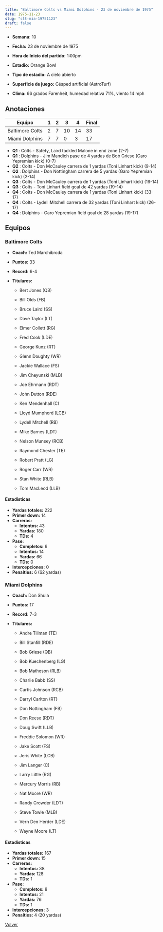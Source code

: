 ```yaml
---
title: "Baltimore Colts vs Miami Dolphins - 23 de noviembre de 1975"
date: 1975-11-23
slug: "clt-mia-19751123"
draft: false
---
```


* **Semana:** 10
* **Fecha:** 23 de noviembre de 1975

* **Hora de Inicio del partido:** 1:00pm
* **Estadio:** Orange Bowl
* **Tipo de estadio:** A cielo abierto
* **Superficie de juego:** Césped artificial (AstroTurf)
* **Clima:** 66 grados Farenheit, humedad relativa 71%, viento 14 mph





## Anotaciones
| Equipo | 1 | 2 | 3 | 4 | Final |
|--------|---|---|---|---|-------|
| Baltimore Colts  | 2 | 7 | 10 | 14  | 33 |
| Miami Dolphins  | 7 | 7 | 0 | 3  | 17 |
* **Q1** : Colts - Safety, Laird tackled Malone in end zone (2-7)
* **Q1** : Dolphins - Jim Mandich pase de 4 yardas de Bob Griese (Garo Yepremian kick) (0-7)
* **Q2** : Colts - Don McCauley carrera de 1 yardas (Toni Linhart kick) (9-14)
* **Q2** : Dolphins - Don Nottingham carrera de 5 yardas (Garo Yepremian kick) (2-14)
* **Q3** : Colts - Don McCauley carrera de 1 yardas (Toni Linhart kick) (16-14)
* **Q3** : Colts - Toni Linhart field goal de 42 yardas (19-14)
* **Q4** : Colts - Don McCauley carrera de 1 yardas (Toni Linhart kick) (33-17)
* **Q4** : Colts - Lydell Mitchell carrera de 32 yardas (Toni Linhart kick) (26-17)
* **Q4** : Dolphins - Garo Yepremian field goal de 28 yardas (19-17)


## Equipos


### Baltimore Colts
* **Coach:** Ted Marchibroda
* **Puntos:** 33
* **Record:** 6-4
* **Titulares:** 

  * Bert Jones (QB) 

  * Bill Olds (FB) 

  * Bruce Laird (SS) 

  * Dave Taylor (LT) 

  * Elmer Collett (RG) 

  * Fred Cook (LDE) 

  * George Kunz (RT) 

  * Glenn Doughty (WR) 

  * Jackie Wallace (FS) 

  * Jim Cheyunski (MLB) 

  * Joe Ehrmann (RDT) 

  * John Dutton (RDE) 

  * Ken Mendenhall (C) 

  * Lloyd Mumphord (LCB) 

  * Lydell Mitchell (RB) 

  * Mike Barnes (LDT) 

  * Nelson Munsey (RCB) 

  * Raymond Chester (TE) 

  * Robert Pratt (LG) 

  * Roger Carr (WR) 

  * Stan White (RLB) 

  * Tom MacLeod (LLB) 

#### Estadísticas
* **Yardas totales:** 222
* **Primer down:** 14
* **Carreras:**
  * **Intentos:** 43
  * **Yardas:** 180
  * **TDs:** 4
* **Pase:**
  * **Completos:** 6
  * **Intentos:** 14
  * **Yardas:** 66
  * **TDs:** 0
* **Intercepciones:** 0
* **Penalties:** 6 (62 yardas)

### Miami Dolphins
* **Coach:** Don Shula
* **Puntos:** 17
* **Record:** 7-3
* **Titulares:** 

  * Andre Tillman (TE) 

  * Bill Stanfill (RDE) 

  * Bob Griese (QB) 

  * Bob Kuechenberg (LG) 

  * Bob Matheson (RLB) 

  * Charlie Babb (SS) 

  * Curtis Johnson (RCB) 

  * Darryl Carlton (RT) 

  * Don Nottingham (FB) 

  * Don Reese (RDT) 

  * Doug Swift (LLB) 

  * Freddie Solomon (WR) 

  * Jake Scott (FS) 

  * Jeris White (LCB) 

  * Jim Langer (C) 

  * Larry Little (RG) 

  * Mercury Morris (RB) 

  * Nat Moore (WR) 

  * Randy Crowder (LDT) 

  * Steve Towle (MLB) 

  * Vern Den Herder (LDE) 

  * Wayne Moore (LT) 

#### Estadísticas
* **Yardas totales:** 167
* **Primer down:** 15
* **Carreras:**
  * **Intentos:** 38
  * **Yardas:** 128
  * **TDs:** 1
* **Pase:**
  * **Completos:** 8
  * **Intentos:** 21
  * **Yardas:** 76
  * **TDs:** 1
* **Intercepciones:** 3
* **Penalties:** 4 (20 yardas)


[Volver](/historia/1975)
